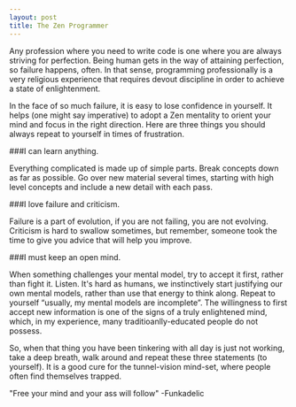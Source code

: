 ```yaml
---
layout: post
title: The Zen Programmer
---
```


Any profession where you need to write code is one where you are always striving for perfection. Being human gets in the way of attaining perfection, so failure happens, often.  In that sense, programming professionally is a very religious experience that requires devout discipline in order to achieve a state of enlightenment.

In the face of so much failure, it is easy to lose confidence in yourself.  It helps (one might say imperative) to adopt a Zen mentality to orient your mind and focus in the right direction. Here are three things you should always repeat to yourself in times of frustration.

###I can learn anything.

Everything complicated is made up of simple parts. Break concepts down as far as possible.  Go over new material several times, starting with high level concepts and include a new detail with each pass.

###I love failure and criticism.

Failure is a part of evolution, if you are not failing, you are not evolving. Criticism is hard to swallow sometimes, but remember, someone took the time to give you advice that will help you improve.

###I must keep an open mind.

When something challenges your mental model, try to accept it first, rather than fight it.  Listen. It's hard as humans, we instinctively start justifying our own mental models, rather than use that energy to think along. Repeat to yourself “usually, my mental models are incomplete”. The willingness to first accept new information is one of the signs of a truly enlightened mind, which, in my experience, many traditioanlly-educated people do not possess.

So, when that thing you have been tinkering with all day is just not working, take a deep breath, walk around and repeat these three statements (to yourself).  It is a good cure for the tunnel-vision mind-set, where people often find themselves trapped.

"Free your mind and your ass will follow" -Funkadelic
